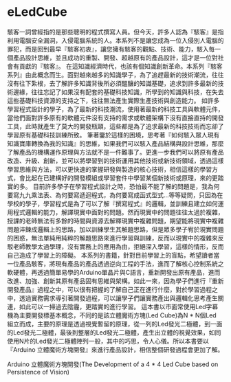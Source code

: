 eLedCube
========
駭客一詞曾經指的是那些聰明的程式撰寫人員。但今天，許多人認為『駭客』是指利用電腦安全漏洞，入侵電腦系統的人。本系列不是讓您成為一位入侵別人電腦的罪犯，而是回到最早『駭客初衷』，讓您擁有駭客的觀點、技術、能力，駭入每一個產品設計思維，並且成功的重製、開發、超越原有的產品設計，這才是一位對社會有貢獻的『駭客』。
在這知識經濟時代，也該有個知識創新革命。本系列『駭客系列』由此概念而生。面對越來越多的知識學子，為了追趕最新的技術潮流，往往沒有往下紮根，去了解許多知識背後所必須醞釀的知識基礎，追求到許多最新的技術邊緣，往往忘記了如果沒有配套的基礎科技知識，所學到的知識與科技，在失去這些基礎科技資源的支持之下，往往無法產生實際生產技術與創造能力。
如許多學習程式設計的學子，為了最新的科技潮流，使用著最新的科技工具與軟體元件，當他們面對許多原有的軟體元件沒有支持的需求或軟體架構下沒有直接直持的開發工具，此時就產生了莫大的開發瓶頸，這些都是為了追求最新的科技技術而忘卻了學習原有基礎科技訓練所致。
筆著鑒於這樣的困境，思考著『如何駭入眾人現有知識寶庫轉換為我的知識』的思維，如果我們可以駭入產品結構與設計思維，那麼了解產品的機構運作原理與方法就不是一件難事了。更進一步我們可以將原有產品改造、升級、創新，並可以將學習到的技術運用其他技術或新技術領域，透過這樣學習思維與方法，可以更快速的掌握研發與製造的核心技術，相信這樣的學習方式，會比起在已建構好的開發模組或學習套件中學習某個新技術或原理，來的更踏實的多。
目前許多學子在學習程式設計之時，恐怕最不能了解的問題是，我為何要寫九九乘法表、為何要寫遞迴程式，為何要寫成函式型式…等等疑問，只因為在學校的學子，學習程式是為了可以了解『撰寫程式』的邏輯，並訓練且建立如何運用程式邏輯的能力，解譯現實中面對的問題。然而現實中的問題往往太過於複雜，授課的老師無法有多餘的時間與資源去解釋現實中複雜問題，期望能將現實中複雜問題淬鍊成邏輯上的思路，加以訓練學生其解題思路，但是眾多學子宥於現實問題的困惑，無法單純用純粹的解題思路來進行學習與訓練，反而以現實中的複雜來反駁老師教學太過學理，沒有實務上的應用為由，拒絕深入學習，這樣的情形，反而自己造成了學習上的障礙。
本系列的書籍，針對目前學習上的盲點，希望讀者當一位產品駭客，將現有產品的產品透過逆向工程的手法，進而了解核心控制系統之軟硬體，再透過簡單易學的Arduino單晶片與C語言，重新開發出原有產品，進而改進、加強、創新其原有產品固有思維與架構。如此一來，因為學子們進行『重新開發產品』過程之中，可以很有把握的了解自己正在進行什麼，對於學習過程之中，透過實務需求導引著開發過程，可以讓學子們讓實務產出與邏輯化思考產生關連，如此可以一掃過去陰霾，更踏實的進行學習。
這本書以市面常使用Led字幕機為主要開發標基本概念，不同的是該立體魔術方塊(Led Cube)為N * N個Led 組立而成，主要的原理是透過視覺暫留的原理，從一列的Led發光二極體，到一面的Led發光二極體，最後到整層的Led發光二極體，產生出立體的視覺效果，如同使用N片的Led發光二極體陣列一般，其中的巧思，令人心儀。所以本書要以『Arduino 立體魔術方塊開發』來進行產品設計，相信整個研發過程會更加了解。


Arduino 立體魔術方塊開發(The Development of a 4 * 4 Led Cube based on Persistence of Vision)
